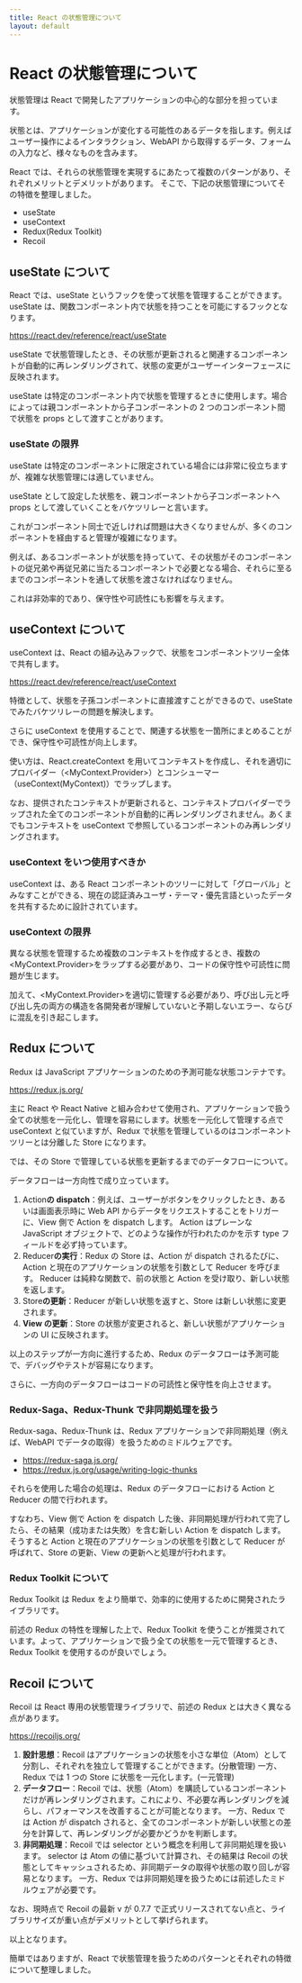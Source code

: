 ```yaml
---
title: React の状態管理について
layout: default
---
```


# React の状態管理について

状態管理は React で開発したアプリケーションの中心的な部分を担っています。

状態とは、アプリケーションが変化する可能性のあるデータを指します。例えばユーザー操作によるインタラクション、WebAPI から取得するデータ、フォームの入力など、様々なものを含みます。

React では、それらの状態管理を実現するにあたって複数のパターンがあり、それぞれメリットとデメリットがあります。
そこで、下記の状態管理についてその特徴を整理しました。

- useState
- useContext
- Redux(Redux Toolkit)
- Recoil

## useState について

React では、useState というフックを使って状態を管理することができます。useState は、関数コンポーネント内で状態を持つことを可能にするフックとなります。

https://react.dev/reference/react/useState

useState で状態管理したとき、その状態が更新されると関連するコンポーネントが自動的に再レンダリングされて、状態の変更がユーザーインターフェースに反映されます。

useState は特定のコンポーネント内で状態を管理するときに使用します。場合によっては親コンポーネントから子コンポーネントの 2 つのコンポーネント間で状態を props として渡すことがあります。

### useState の限界

useState は特定のコンポーネントに限定されている場合には非常に役立ちますが、複雑な状態管理には適していません。

useState として設定した状態を、親コンポーネントから子コンポーネントへ props として渡していくことをバケツリレーと言います。

これがコンポーネント同士で近しければ問題は大きくなりませんが、多くのコンポーネントを経由すると管理が複雑になります。

例えば、あるコンポーネントが状態を持っていて、その状態がそのコンポーネントの従兄弟や再従兄弟に当たるコンポーネントで必要となる場合、それらに至るまでのコンポーネントを通して状態を渡さなければなりません。

これは非効率的であり、保守性や可読性にも影響を与えます。

## useContext について

useContext は、React の組み込みフックで、状態をコンポーネントツリー全体で共有します。

https://react.dev/reference/react/useContext

特徴として、状態を子孫コンポーネントに直接渡すことができるので、useState でみたバケツリレーの問題を解決します。

さらに useContext を使用することで、関連する状態を一箇所にまとめることができ、保守性や可読性が向上します。

使い方は、React.createContext を用いてコンテキストを作成し、それを適切にプロバイダー（<MyContext.Provider>）とコンシューマー（useContext(MyContext)）でラップします。

なお、提供されたコンテキストが更新されると、コンテキストプロバイダーでラップされた全てのコンポーネントが自動的に再レンダリングされません。あくまでもコンテキストを useContext で参照しているコンポーネントのみ再レンダリングされます。

### useContext をいつ使用すべきか

useContext は、ある React コンポーネントのツリーに対して「グローバル」とみなすことができる、現在の認証済みユーザ・テーマ・優先言語といったデータを共有するために設計されています。

### useContext の限界

異なる状態を管理するため複数のコンテキストを作成するとき、複数の<MyContext.Provider>をラップする必要があり、コードの保守性や可読性に問題が生じます。

加えて、<MyContext.Provider>を適切に管理する必要があり、呼び出し元と呼び出し先の両方の構造を各開発者が理解していないと予期しないエラー、ならびに混乱を引き起こします。

## Redux について

Redux は JavaScript アプリケーションのための予測可能な状態コンテナです。

https://redux.js.org/

主に React や React Native と組み合わせて使用され、アプリケーションで扱う全ての状態を一元化し、管理を容易にします。状態を一元化して管理する点で useContext と似ていますが、Redux で状態を管理しているのはコンポーネントツリーとは分離した Store になります。

では、その Store で管理している状態を更新するまでのデータフローについて。

データフローは一方向性で成り立っています。

1. Action**の dispatch**：例えば、ユーザーがボタンをクリックしたとき、あるいは画面表示時に Web API からデータをリクエストすることをトリガーに、View 側で Action を dispatch します。
   Action はプレーンな JavaScript オブジェクトで、どのような操作が行われたのかを示す type フィールドを必ず持っています。
2. Reducer**の実行**：Redux の Store は、Action が dispatch されるたびに、Action と現在のアプリケーションの状態を引数として Reducer を呼びます。
   Reducer は純粋な関数で、前の状態と Action を受け取り、新しい状態を返します。
3. Store**の更新**：Reducer が新しい状態を返すと、Store は新しい状態に変更されます。
4. **View の更新**：Store の状態が変更されると、新しい状態がアプリケーションの UI に反映されます。

以上のステップが一方向に進行するため、Redux のデータフローは予測可能で、デバッグやテストが容易になります。

さらに、一方向のデータフローはコードの可読性と保守性を向上させます。

### Redux-Saga、Redux-Thunk で非同期処理を扱う

Redux-saga、Redux-Thunk は、Redux アプリケーションで非同期処理（例えば、WebAPI でデータの取得）を扱うためのミドルウェアです。

- https://redux-saga.js.org/
- https://redux.js.org/usage/writing-logic-thunks

それらを使用した場合の処理は、Redux のデータフローにおける Action と Reducer の間で行われます。

すなわち、View 側で Action を dispatch した後、非同期処理が行われて完了したら、その結果（成功または失敗）を含む新しい Action を dispatch します。そうすると Action と現在のアプリケーションの状態を引数として Reducer が呼ばれて、Store の更新、View の更新へと処理が行われます。

### Redux Toolkit について

Redux Toolkit は Redux をより簡単で、効率的に使用するために開発されたライブラリです。

前述の Redux の特性を理解した上で、Redux Toolkit を使うことが推奨されています。よって、アプリケーションで扱う全ての状態を一元で管理するとき、Redux Toolkit を使用するのが良いでしょう。

## Recoil について

Recoil は React 専用の状態管理ライブラリで、前述の Redux とは大きく異なる点があります。

https://recoiljs.org/

1. **設計思想**：Recoil はアプリケーションの状態を小さな単位（Atom）として分割し、それぞれを独立して管理することができます。(分散管理)
   一方、Redux では 1 つの Store に状態を一元化します。(一元管理)
2. **データフロー**：Recoil では、状態（Atom）を購読しているコンポーネントだけが再レンダリングされます。これにより、不必要な再レンダリングを減らし、パフォーマンスを改善することが可能となります。
   一方、Redux では Action が dispatch されると、全てのコンポーネントが新しい状態との差分を計算して、再レンダリングが必要かどうかを判断します。
3. **非同期処理**：Recoil では selector という概念を利用して非同期処理を扱います。
   selector は Atom の値に基づいて計算され、その結果は Recoil の状態としてキャッシュされるため、非同期データの取得や状態の取り回しが容易となります。
   一方、Redux では非同期処理を扱うためには前述したミドルウェアが必要です。

なお、現時点で Recoil の最新 v が 0.7.7 で正式リリースされてない点と、ライブラリサイズが重い点がデメリットとして挙げられます。

以上となります。

簡単ではありますが、React で状態管理を扱うためのパターンとそれぞれの特徴について整理しました。
